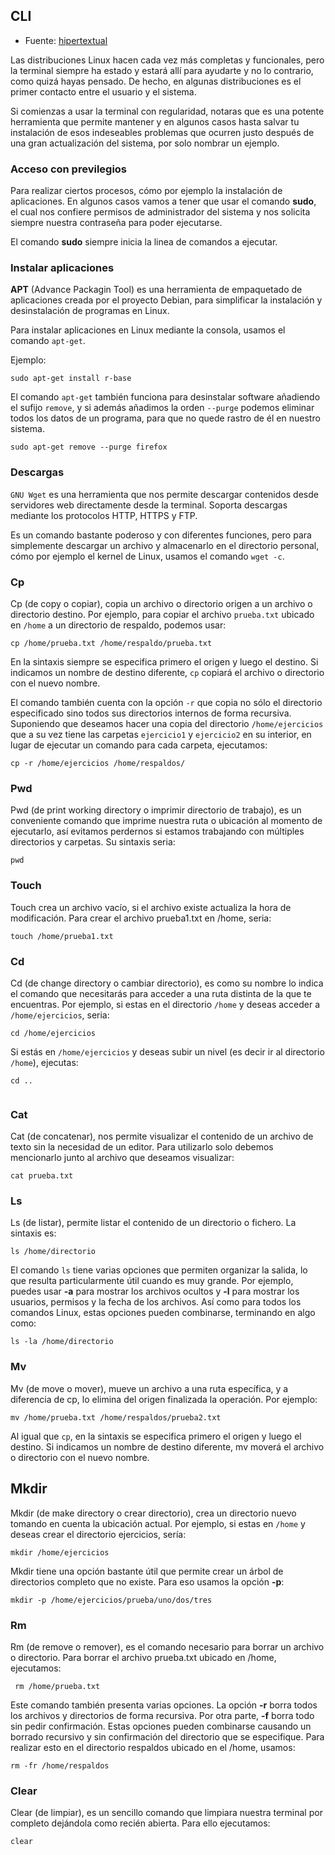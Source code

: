 ## CLI

* Fuente: [hipertextual](https://hipertextual.com/archivo/2014/04/comandos-basicos-terminal/)


Las distribuciones Linux hacen cada vez más completas y funcionales, pero la terminal siempre ha estado y estará allí para ayudarte y no lo contrario, como quizá hayas pensado. De hecho, en algunas distribuciones es el primer contacto entre el usuario y el sistema.

Si comienzas a usar la terminal con regularidad, notaras que es una potente herramienta que permite mantener y en algunos casos hasta salvar tu instalación de esos indeseables problemas que ocurren justo después de una gran actualización del sistema, por solo nombrar un ejemplo.

### Acceso con previlegios

Para realizar ciertos procesos, cómo por ejemplo la instalación de aplicaciones. En algunos casos vamos a tener que usar el comando **sudo**, el cual nos confiere permisos de administrador del sistema y nos solicita siempre nuestra contraseña para poder ejecutarse.

El comando **sudo** siempre inicia la linea de comandos a ejecutar.

### Instalar aplicaciones

**APT** (Advance Packagin Tool) es una herramienta de empaquetado de aplicaciones creada por el proyecto Debian, para simplificar la instalación y desinstalación de programas en Linux.

Para instalar aplicaciones en Linux mediante la consola, usamos el comando `apt-get`.

Ejemplo:

```
sudo apt-get install r-base
```

El comando `apt-get` también funciona para desinstalar software añadiendo el sufijo `remove`, y si además añadimos la orden `--purge` podemos eliminar todos los datos de un programa, para que no quede rastro de él en nuestro sistema.

```
sudo apt-get remove --purge firefox
```

### Descargas

`GNU Wget` es una herramienta que nos permite descargar contenidos desde servidores web directamente desde la terminal. Soporta descargas mediante los protocolos HTTP, HTTPS y FTP.

Es un comando bastante poderoso y con diferentes funciones, pero para simplemente descargar un archivo y almacenarlo en el directorio personal, cómo por ejemplo el kernel de Linux, usamos el comando `wget -c`.

### Cp

Cp (de copy o copiar), copia un archivo o directorio origen a un archivo o directorio destino. Por ejemplo, para copiar el archivo `prueba.txt` ubicado en `/home` a un directorio de respaldo, podemos usar:

```
cp /home/prueba.txt /home/respaldo/prueba.txt
```

En la sintaxis siempre se especifica primero el origen y luego el destino. Si indicamos un nombre de destino diferente, `cp` copiará el archivo o directorio con el nuevo nombre.

El comando también cuenta con la opción `-r` que copia no sólo el directorio especificado sino todos sus directorios internos de forma recursiva. Suponiendo que deseamos hacer una copia del directorio `/home/ejercicios` que a su vez tiene las carpetas `ejercicio1` y `ejercicio2` en su interior, en lugar de ejecutar un comando para cada carpeta, ejecutamos:

```
cp -r /home/ejercicios /home/respaldos/
```

### Pwd

Pwd (de print working directory o imprimir directorio de trabajo), es un conveniente comando que imprime nuestra ruta o ubicación al momento de ejecutarlo, así evitamos perdernos si estamos trabajando con múltiples directorios y carpetas. Su sintaxis seria:

```
pwd
```

### Touch

Touch crea un archivo vacío, si el archivo existe actualiza la hora de modificación. Para crear el archivo prueba1.txt en /home, seria:

```
touch /home/prueba1.txt
```

### Cd

Cd (de change directory o cambiar directorio), es como su nombre lo indica el comando que necesitarás para acceder a una ruta distinta de la que te encuentras. Por ejemplo, si estas en el directorio `/home` y deseas acceder a `/home/ejercicios`, seria:

```
cd /home/ejercicios
```

Si estás en `/home/ejercicios` y deseas subir un nivel (es decir ir al directorio `/home`), ejecutas:

```
cd ..


```
### Cat

Cat (de concatenar),  nos permite visualizar el contenido de un archivo de texto sin la necesidad de un editor. Para utilizarlo solo debemos mencionarlo junto al archivo que deseamos visualizar:

```
cat prueba.txt
```

### Ls

Ls (de listar), permite listar el contenido de un directorio o fichero. La sintaxis es:

```
ls /home/directorio
```

El comando `ls` tiene varias opciones que permiten organizar la salida, lo que resulta particularmente útil cuando es muy grande. Por ejemplo, puedes usar **-a** para mostrar los archivos ocultos y **-l** para mostrar los usuarios, permisos y la fecha de los archivos. Así como para todos los comandos Linux, estas opciones pueden combinarse, terminando en algo como:

```
ls -la /home/directorio

```
### Mv

Mv (de move o mover), mueve un archivo a una ruta específica, y a diferencia de cp, lo elimina del origen finalizada la operación. Por ejemplo:

```
mv /home/prueba.txt /home/respaldos/prueba2.txt

```

Al igual que `cp`, en la sintaxis se especifica primero el origen y luego el destino. Si indicamos un nombre de destino diferente, mv moverá el archivo o directorio con el nuevo nombre.


## Mkdir

Mkdir (de make directory o crear directorio), crea un directorio nuevo tomando en cuenta la ubicación actual. Por ejemplo, si estas en `/home` y deseas crear el directorio ejercicios, sería:

```
mkdir /home/ejercicios
```

Mkdir tiene una opción bastante útil que permite crear un árbol de directorios completo que no existe. Para eso usamos la opción **-p**:

```
mkdir -p /home/ejercicios/prueba/uno/dos/tres
```

### Rm

Rm (de remove o remover), es el comando necesario para borrar un archivo o directorio. Para borrar el archivo prueba.txt ubicado en /home, ejecutamos:

```
 rm /home/prueba.txt
```

Este comando también presenta varias opciones. La opción **-r** borra todos los archivos y directorios de forma recursiva. Por otra parte, **-f** borra todo sin pedir confirmación. Estas opciones pueden combinarse causando un borrado recursivo y sin confirmación del directorio que se especifique. Para realizar esto en el directorio respaldos ubicado en el /home, usamos:

```
rm -fr /home/respaldos
```

### Clear

Clear (de limpiar), es un sencillo comando que limpiara nuestra terminal por completo dejándola como recién abierta. Para ello ejecutamos:

```
clear
```
